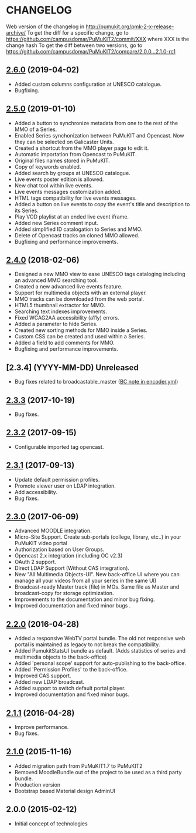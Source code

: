 # CHANGELOG

Web version of the changelog in http://pumukit.org/pmk-2-x-release-archive/
To get the diff for a specific change, go to https://github.com/campusdomar/PuMuKIT2/commit/XXX where XXX is the change hash
To get the diff between two versions, go to https://github.com/campusdomar/PuMuKIT2/compare/2.0.0...2.1.0-rc1

## [2.6.0](https://github.com/campusdomar/PuMuKIT2/compare/2.6.0...2.5.0) (2019-04-02)
- Added custom columns configuration at UNESCO catalogue.
- Bugfixing.

## [2.5.0](https://github.com/campusdomar/PuMuKIT2/compare/2.5.0...2.4.0) (2019-01-10)
- Added a button to synchronize metadata from one to the rest of the MMO of a Series.
- Enabled Series synchonization between PuMuKIT and Opencast. Now they can be selected on Galicaster Units.
- Created a shortcut from the MMO player page to edit it.
- Automatic importation from Opencast to PuMuKIT.
- Original files names stored in PuMuKIT.
- Copy of keywords enabled.
- Added search by groups at UNESCO catalogue.
- Live events poster edition is allowed.
- New chat tool within live events.
- Live events messages customization added.
- HTML tags compatibility for live events messages.
- Added a button on live events to copy the event's title and description to its Series.
- Play VOD playlist at an ended live event iframe.
- Added new Series comment input.
- Added simplified ID catalogation to Series and MMO.
- Delete of Opencast tracks on cloned MMO allowed.
- Bugfixing and performance improvements.

## [2.4.0](https://github.com/campusdomar/PuMuKIT2/compare/2.3.3...2.4.0) (2018-02-06)
- Designed a new MMO view to ease UNESCO tags cataloging including an advanced MMO searching tool.
- Created a new advanced live events feature.
- Support for multimedia objects with an external player.
- MMO tracks can be downloaded from the web portal.
- HTML5 thumbnail extractor for MMO.
- Searching text indexes improvements.
- Fixed WCAG2AA accessibility (a11y) errors.
- Added a parameter to hide Series.
- Created new sorting methods for MMO inside a Series.
- Custom CSS can be created and used within a Series.
- Added a field to add comments for MMO.
- Bugfixing and performance improvements.

## [2.3.4] (YYYY-MM-DD) Unreleased
- Bug fixes related to broadcastable_master ([BC note in encoder.yml](https://github.com/campusdomar/PuMuKIT2/commit/5ade04b001ae300646a8e9c810bc2e72e))

## [2.3.3](https://github.com/campusdomar/PuMuKIT2/compare/2.3.2...2.3.3) (2017-10-19)
- Bug fixes.

## [2.3.2](https://github.com/campusdomar/PuMuKIT2/compare/2.3.1...2.3.2) (2017-09-15)
- Configurable imported tag opencast.

## [2.3.1](https://github.com/campusdomar/PuMuKIT2/compare/2.3.0...2.3.1) (2017-09-13)
- Update default permission profiles.
- Promote viewer user on LDAP integration.
- Add accessibility.
- Bug fixes.

## [2.3.0][2.3.0] (2017-06-09)
- Advanced MOODLE integration.
- Micro-Site Support. Create sub-portals (college, library, etc..) in your PuMuKIT video portal
- Authorization based on User Groups.
- Opencast 2.x integration (including OC v2.3)
- OAuth 2 support.
- Direct LDAP Support (Without CAS integration).
- New "All Multimedia Objects-UI". New back-office UI where you can manage all your videos from all your series in the same UI)
- Broadcast-ready Master track (file) in MOs. Same file as Master and broadcast-copy for storage optimization.
- Improvements to the documentation and minor bug fixing.
- Improved documentation and fixed minor bugs .

## [2.2.0][2.2.0] (2016-04-28)
- Added a responsive WebTV portal bundle. The old not responsive web portal is maintained as legacy to not break the compatibility.
- Added PumukitStatsUI bundle as default. (Adds statistics of series and multimedia objects to the back-office)
- Added 'personal scope' support for auto-publishing to the back-office.
- Added 'Permission Profiles' to the back-office.
- Improved CAS support.
- Added new LDAP broadcast.
- Added support to switch default portal player.
- Improved documentation and fixed minor bugs.

## [2.1.1][2.1.1] (2016-04-28)
- Improve performance.
- Bug fixes.

## [2.1.0][2.1.0] (2015-11-16)
- Added migration path from PuMuKIT1.7 to PuMuKIT2
- Removed MoodleBundle out of the project to be used as a third party bundle.
- Production version
- Bootstrap based Material design AdminUI

## 2.0.0 (2015-02-12)
- Initial concept of technologies


[Unreleased]:https://github.com/campusdomar/PuMuKIT2/compare/2.3.0...HEAD
[2.1.0]:https://github.com/campusdomar/PuMuKIT2/compare/2.0.0...2.1.0
[2.1.1]:https://github.com/campusdomar/PuMuKIT2/compare/2.1.0...2.1.1
[2.2.0]:https://github.com/campusdomar/PuMuKIT2/compare/2.1.1...2.2.0
[2.3.0]:https://github.com/campusdomar/PuMuKIT2/compare/2.2.0...2.3.0
